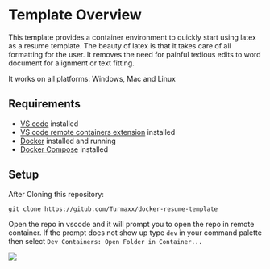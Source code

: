# Template Overview

This template provides a container environment to quickly start using latex as a resume template. The beauty of latex is that it takes care of all formatting for the user. It removes the need for painful tedious edits to word document for alignment or text fitting.

It works on all platforms: Windows, Mac and Linux

## Requirements

- [VS code](https://code.visualstudio.com/download) installed
- [VS code remote containers extension](https://marketplace.visualstudio.com/items?itemName=ms-vscode-remote.remote-containers) installed
- [Docker](https://www.docker.com/products/docker-desktop) installed and running
- [Docker Compose](https://docs.docker.com/compose/install/) installed

## Setup

After Cloning this repository:

```
git clone https://gitub.com/Turmaxx/docker-resume-template
```

Open the repo in vscode and it will prompt you to open the repo in remote container. If the prompt does not show up type `dev` in your command palette then select `Dev Containers: Open Folder in Container...`

<img src="https://raw.githubusercontent.com/catppuccin/catppuccin/main/assets/footers/gray0_ctp_on_line.svg">